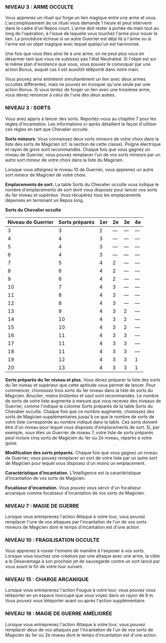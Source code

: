 
### NIVEAU 3 : ARME OCCULTE

Vous apprenez un rituel qui forge un lien magique entre une arme et vous. L'accomplissement de ce rituel vous demande 1 heure et peut intervenir dans le cadre d'un Repos court. L'arme doit rester à portée de main tout au long de l'opération, à l'issue de laquelle vous touchez l'arme pour nouer le lien. La procédure échoue si un autre Guerrier est déjà lié à l'arme ou si l'arme est un objet magique avec lequel quelqu'un est harmonisé.

Une fois que vous êtes ainsi lié à une arme, on ne peut plus vous en désarmer tant que vous ne subissez pas l'état Neutralisé. Si l'objet est sur le même plan d'existence que vous, vous pouvez le convoquer par une action Bonus, auquel cas il est aussitôt téléporté dans votre main.

Vous pouvez ainsi entretenir simultanément un lien avec deux armes occultes différentes, mais ne pouvez en invoquer qu'une seule par une action Bonus. Si vous tentez de forger un lien avec une troisième arme, vous devez renoncer à celui de l'une des deux autres.

### NIVEAU 3 : SORTS

Vous avez appris à lancer des sorts. Reportez-vous au chapitre 7 pour les règles d'incantation. Les informations ci-après détaillent la façon d'utiliser ces règles en tant que Chevalier occulte.

**Sorts mineurs.** Vous connaissez deux sorts mineurs de votre choix dans la liste des sorts de Magicien (cf. la section de cette classe). Poigne électrique et rayon de givre sont recommandés. Chaque fois que vous gagnez un niveau de Guerrier, vous pouvez remplacer l'un de vos sorts mineurs par un autre sort mineur de votre choix dans la liste du Magicien.

Lorsque vous atteignez le niveau 10 de Guerrier, vous apprenez un autre sort mineur de Magicien de votre choix.

**Emplacements de sort.** La table Sorts du Chevalier occulte vous indique le nombre d'emplacements de sort dont vous disposez pour lancer vos sorts du 1er niveau et supérieur. Vous récupérez tous les emplacements dépensés en terminant un Repos long.

**Sorts du Chevalier occulte**

|Niveau de Guerrier|Sorts préparés|1er|2e|3e|4e|
|---|---|---|---|---|---|
|3|3|2|—|—|—|
|4|4|3|—|—|—|
|5|4|3|—|—|—|
|6|4|3|—|—|—|
|7|5|4|2|—|—|
|8|6|4|2|—|—|
|9|6|4|2|—|—|
|10|7|4|3|—|—|
|11|8|4|3|—|—|
|12|8|4|3|—|—|
|13|9|4|3|2|—|
|14|10|4|3|2|—|
|15|10|4|3|2|—|
|16|11|4|3|3|—|
|17|11|4|3|3|—|
|18|11|4|3|3|—|
|19|12|4|3|3|1|
|20|13|4|3|3|1|

**Sorts préparés du 1er niveau et plus.** Vous devez préparer la liste des sorts du 1er niveau et supérieur que cette aptitude vous permet de lancer. Pour commencer, choisissez trois sorts du 1er niveau dans la liste de sorts du Magicien. _Bouclier_, _mains brûlantes_ et _saut_ sont recommandés. Le nombre de sorts de votre liste augmente à mesure que vous recevez des niveaux de Guerrier, comme l'indique la colonne Sorts préparés de la table Sorts du Chevalier occulte. Chaque fois que ce nombre augmente, choisissez des sorts de Magicien supplémentaires jusqu'à ce que le nombre de sorts de votre liste corresponde au nombre indiqué dans la table. Ces sorts doivent être d'un niveau pour lequel vous disposez d'emplacements de sort. Si, par exemple, vous êtes un Guerrier de niveau 7, votre liste de sorts préparés peut inclure cinq sorts de Magicien du 1er ou 2e niveau, répartis à votre guise.

**Modification des sorts préparés.** Chaque fois que vous gagnez un niveau de Guerrier, vous pouvez remplacer un sort de votre liste par un autre sort de Magicien pour lequel vous disposez d'un moins un emplacement.

**Caractéristique d'incantation.** L'Intelligence est la caractéristique d'incantation de vos sorts de Magicien.

**Focaliseur d'incantation.** Vous pouvez vous servir d'un focaliseur arcanique comme focaliseur d'incantation de vos sorts de Magicien.

### NIVEAU 7 : MAGIE DE GUERRE

Lorsque vous entreprenez l'action Attaque à votre tour, vous pouvez remplacer l'une de vos attaques par l'incantation de l'un de vos sorts mineurs de Magicien dont le temps d'incantation est d'une action.

### NIVEAU 10 : FRAGILISATION OCCULTE

Vous apprenez à rosser l'ennemi de manière à l'exposer à vos sorts. Lorsque vous touchez une créature par une attaque avec une arme, la cible a le Désavantage à son prochain jet de sauvegarde contre un sort lancé par vous avant la fin de votre tour suivant.

### NIVEAU 15 : CHARGE ARCANIQUE

Lorsque vous entreprenez l'action Fougue à votre tour, vous pouvez vous téléporter en un espace inoccupé que vous voyez dans un rayon de 9 m. Vous pouvez vous téléporter avant ou après l'action supplémentaire.

### NIVEAU 18 : MAGIE DE GUERRE AMÉLIORÉE

Lorsque vous entreprenez l'action Attaque à votre tour, vous pouvez remplacer deux de vos attaques par l'incantation de l'un de vos sorts de Magicien du 1er ou 2e niveau dont le temps d'incantation est d'une action.


